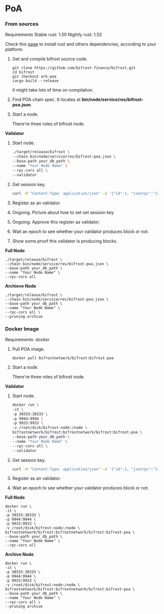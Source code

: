 # PoA

### From sources

Requirements Stable rust: 1.50 Nightly rust: 1.52

Check this [page](https://substrate.dev/docs/en/knowledgebase/getting-started/) to install rust and others dependencies, according to your platform.

1. Get and compile bifrost source code.

   ```text
   git clone https://github.com/bifrost-finance/bifrost.git
   cd bifrost
   git checkout ark-poa
   cargo build --release
   ```

   It might take lots of time on compilation.

2. Find POA chain spec. It locates at **bin/node/service/res/bifrost-poa.json**.
3. Start a node.

   There're three roles of bifrost node.

**Validator**

1. Start node.

   ```bash
   ./target/release/bifrost \
   --chain bin/node/service/res/bifrost-poa.json \
   --base-path your_db_path \
   --name "Your Node Name" \
   --rpc-cors all \
   --validator
   ```

2. Get session key.

   ```bash
   curl -H "Content-Type: application/json" -d '{"id":1, "jsonrpc":"2.0", "method": "author_rotateKeys", "params":[]}' http://localhost:9933
   ```

3. Register as an validator.
4. Ongoing. Picture about how to set set session key
5. Ongoing. Approve this register as validator.
6. Wait an epoch to see whether your validator produces block or not.
7. Show some proof this validator is producing blocks.

**Full Node**

```text
./target/release/bifrost \
--chain bin/node/service/res/bifrost-poa.json \
--base-path your_db_path \
--name "Your Node Name" \
--rpc-cors all
```

**Archieve Node**

```text
./target/release/bifrost \
--chain bin/node/service/res/bifrost-poa.json \
--base-path your_db_path \
--name "Your Node Name" \
--rpc-cors all \
--pruning archive
```

### Docker Image

Requirements: docker

1. Pull POA image.

   ```text
   docker pull bifrostnetwork/bifrost:bifrost-poa
   ```

2. Start a node.

   There're three roles of bifrost node.

**Validator**

1. Start node.

   ```bash
   docker run \
   -it \
   -p 30333:30333 \
   -p 9944:9944 \
   -p 9933:9933 \
   -v /root/disk/bifrost-node:/node \
   bifrostnetwork/bifrost:bifrostnetwork/bifrost:bifrost-poa \
   --base-path your_db_path \
   --name "Your Node Name" \
   --rpc-cors all \
   --validator
   ```

2. Get session key.

   ```bash
   curl -H "Content-Type: application/json" -d '{"id":1, "jsonrpc":"2.0", "method": "author_rotateKeys", "params":[]}' http://localhost:9933
   ```

3. Register as an validator.
4. Wait an epoch to see whether your validator produces block or not.



**Full Node**

```text
docker run \
-it \
-p 30333:30333 \
-p 9944:9944 \
-p 9933:9933 \
-v /root/disk/bifrost-node:/node \
bifrostnetwork/bifrost:bifrostnetwork/bifrost:bifrost-poa \
--base-path your_db_path \
--name "Your Node Name" \
--rpc-cors all
```



**Archive Node**

```text
docker run \
-it \
-p 30333:30333 \
-p 9944:9944 \
-p 9933:9933 \
-v /root/disk/bifrost-node:/node \
bifrostnetwork/bifrost:bifrostnetwork/bifrost:bifrost-poa \
--base-path your_db_path \
--name "Your Node Name" \
--rpc-cors all \
--pruning archive
```

